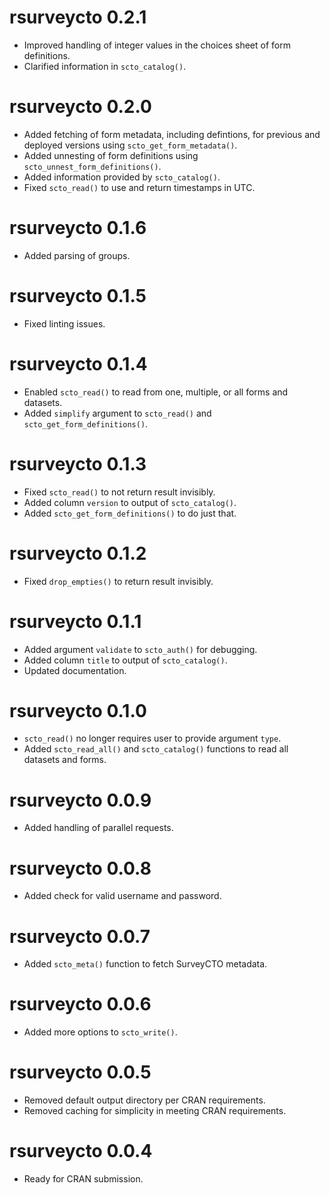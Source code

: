 # rsurveycto 0.2.1
* Improved handling of integer values in the choices sheet of form definitions.
* Clarified information in `scto_catalog()`.

# rsurveycto 0.2.0
* Added fetching of form metadata, including defintions, for previous and deployed versions using `scto_get_form_metadata()`.
* Added unnesting of form definitions using `scto_unnest_form_definitions()`.
* Added information provided by `scto_catalog()`.
* Fixed `scto_read()` to use and return timestamps in UTC.

# rsurveycto 0.1.6
* Added parsing of groups.

# rsurveycto 0.1.5
* Fixed linting issues.

# rsurveycto 0.1.4
* Enabled `scto_read()` to read from one, multiple, or all forms and datasets.
* Added `simplify` argument to `scto_read()` and `scto_get_form_definitions()`.

# rsurveycto 0.1.3
* Fixed `scto_read()` to not return result invisibly.
* Added column `version` to output of `scto_catalog()`.
* Added `scto_get_form_definitions()` to do just that.

# rsurveycto 0.1.2
* Fixed `drop_empties()` to return result invisibly.

# rsurveycto 0.1.1
* Added argument `validate` to `scto_auth()` for debugging.
* Added column `title` to output of `scto_catalog()`.
* Updated documentation.

# rsurveycto 0.1.0
* `scto_read()` no longer requires user to provide argument `type`.
* Added `scto_read_all()` and `scto_catalog()` functions to read all datasets and forms.

# rsurveycto 0.0.9
* Added handling of parallel requests.

# rsurveycto 0.0.8
* Added check for valid username and password.

# rsurveycto 0.0.7
* Added `scto_meta()` function to fetch SurveyCTO metadata.

# rsurveycto 0.0.6
* Added more options to `scto_write()`.

# rsurveycto 0.0.5
* Removed default output directory per CRAN requirements.
* Removed caching for simplicity in meeting CRAN requirements.

# rsurveycto 0.0.4
* Ready for CRAN submission.
